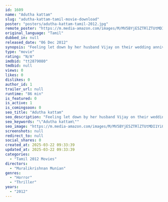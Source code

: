 ```yaml
---
id: 1609
name: "Adutha kattam"
slug: "adutha-kattam-tamil-movie-download"
poster: "posters/adutha-kattam-tamil-2012.jpg"
remote_poster: "https://m.media-amazon.com/images/M/MV5BYjE5ZTRlZTUtMDI1Yi00OTUzLWE1NmMtYTZjMTVhNmQ2M2VhXkEyXkFqcGdeQXVyNTM3MDMyMDQ@._V1_SX300.jpg"
original_language: "Tamil"
dubbed_in: null
released_date: "06 Dec 2012"
synopsis: "Feeling let down by her husband Vijay on their wedding anniversary, Rekha drives to her mother's home. Her car breaks down in the middle of nowhere. And, to make matters worse."
type: "movie"
rating: "N/A"
imdbid: "tt2879080"
tmdbid: null
views: 0
likes: 0
dislikes: 0
author_id: 1
trailer_url: null
runtime: "86 min"
is_featured: 0
is_active: 1
is_comingsoon: 0
seo_title: "Adutha kattam"
seo_description: "Feeling let down by her husband Vijay on their wedding anniversary, Rekha drives to her mother's home. Her car breaks down in the middle of nowhere. And, to make matters worse."
seo_keywords: "\"Adutha kattam\""
seo_image: "https://m.media-amazon.com/images/M/MV5BYjE5ZTRlZTUtMDI1Yi00OTUzLWE1NmMtYTZjMTVhNmQ2M2VhXkEyXkFqcGdeQXVyNTM3MDMyMDQ@._V1_SX300.jpg"
screenshots: null
redirect_to: null
social_shares: 0
created_at: 2025-03-22 09:33:39
updated_at: 2025-03-22 09:33:39
categories:
  - "Tamil 2012 Movies"
directors:
  - "Muralikrishnan Munian"
genres:
  - "Horror"
  - "Thriller"
years:
  - "2012"
---
```

